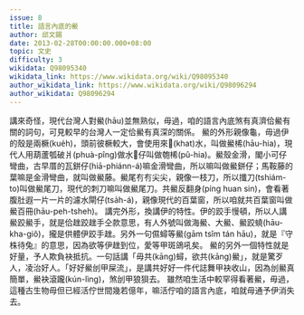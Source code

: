 ```yaml
---
issue: 8
title: 語言內底的鱟
author: 邱文錫
date: 2013-02-28T00:00:00.000+08:00
topic: 文史
difficulty: 3
wikidata: Q98095340
wikidata_link: https://www.wikidata.org/wiki/Q98095340
author_wikidata_link: https://www.wikidata.org/wiki/Q98096294
author_wikidata: Q98096294
---
```

講來奇怪，現代台灣人對鱟(hāu)並無熟似，毋過，咱的語言內底煞有真濟佮鱟有關的詞句，可見較早的台灣人一定佮鱟有真深的關係。
鱟的外形親像龜，毋過伊的殼是兩橛(kue̍h)，頭前彼橛較大，會使用來𣁳(khat)水，叫做鱟桸(hāu-hia)，現代人用葫蘆瓠破爿(phuà-pîng)做水𣁳仔叫做匏桸(pû-hia)。鱟殼金滑，閣小可仔彎曲，古早厝的瓦鉼仔(hiā-phiánn-á)嘛金滑彎曲，所以嘛叫做鱟鉼仔；馬鞍藤的葉嘛是金滑彎曲，就叫做鱟藤。鱟尾𠕇𠕇尖尖，親像一枝刀，所以攕刀(tshiám-to)叫做鱟尾刀，現代的刺刀嘛叫做鱟尾刀。共鱟反翻身(píng huan sin)，會看著腹肚遐一片一片的濾水閘仔(tsa̍h-á)，親像現代的百葉窗，所以咱就共百葉窗叫做鱟百冊(hāu-peh-tsheh)。
講完外形，換講伊的特性。伊的跤手慢頓，所以人講鱟跤鱟手，就是佮趖跤趖手仝款意思，有人外號叫做海鱟、大鱟、鱟跤蟯(hāu-kha-giô)，攏是供體伊跤手趖。另外一句儑蟳等鱟(gām tsîm tán hāu)，就是『守株待兔』的意思，因為欲等伊趖到位，愛等甲斑鴿吼矣。
鱟的另外一個特性就是好量，予人欺負袂抵抗。一句話講「毋共(kāng)蟳，欲共(kāng)鱟」，就是驚歹人，凌治好人。「好好鱟刣甲屎流」，是講共好好一件代誌舞甲袂收山，因為刣鱟真簡單，鱟袂滾躘(kún-lìng)，煞刣甲狼狽去。
雖然咱生活中較罕得看著鱟，毋過，這種古生物毋但已經活佇世間幾若億年，嘛活佇咱的語言內底，咱就毋通予伊消失去。